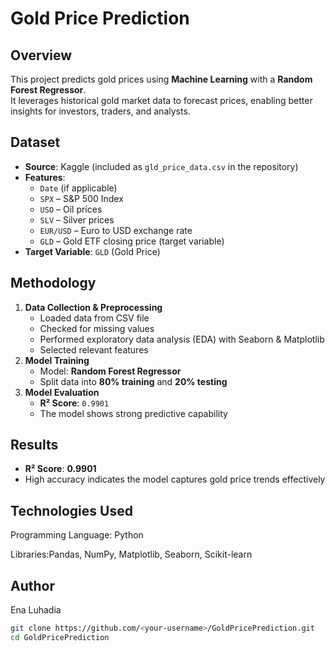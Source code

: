 # Gold Price Prediction

##  Overview
This project predicts gold prices using **Machine Learning** with a **Random Forest Regressor**.  
It leverages historical gold market data to forecast prices, enabling better insights for investors, traders, and analysts.

##  Dataset
- **Source**: Kaggle (included as `gld_price_data.csv` in the repository)
- **Features**:  
  - `Date` (if applicable)  
  - `SPX` – S&P 500 Index  
  - `USO` – Oil prices  
  - `SLV` – Silver prices  
  - `EUR/USD` – Euro to USD exchange rate  
  - `GLD` – Gold ETF closing price (target variable)
- **Target Variable**: `GLD` (Gold Price)

##  Methodology
1. **Data Collection & Preprocessing**
   - Loaded data from CSV file
   - Checked for missing values
   - Performed exploratory data analysis (EDA) with Seaborn & Matplotlib
   - Selected relevant features
2. **Model Training**
   - Model: **Random Forest Regressor**
   - Split data into **80% training** and **20% testing**
3. **Model Evaluation**
   - **R² Score**: `0.9901`
   - The model shows strong predictive capability

##  Results
- **R² Score**: **0.9901**  
- High accuracy indicates the model captures gold price trends effectively

## Technologies Used

Programming Language: Python

Libraries:Pandas, NumPy, Matplotlib, Seaborn, Scikit-learn

## Author
Ena Luhadia


```bash
git clone https://github.com/<your-username>/GoldPricePrediction.git
cd GoldPricePrediction
